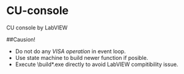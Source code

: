 CU-console
==========

CU console by LabVIEW

##Causion!
- Do not do any *VISA operation* in event loop.
- Use state machine to build newer function if posible. 
- Execute \build\*.exe directly to avoid LabVIEW compitibility issue.